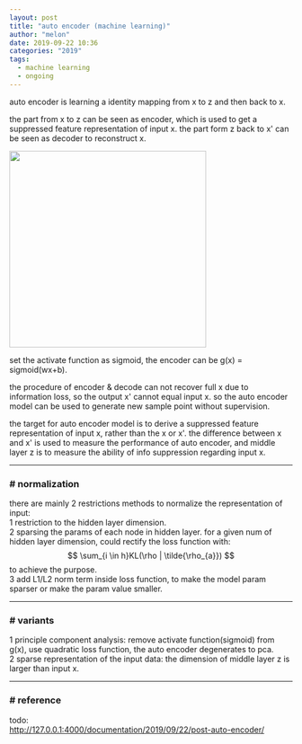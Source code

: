 ```yaml
---
layout: post
title: "auto encoder (machine learning)"
author: "melon"
date: 2019-09-22 10:36
categories: "2019"
tags:
  - machine learning
  - ongoing
---
```


auto encoder is learning a identity mapping from x to z and then back to x.

the part from x to z can be seen as encoder, which is used to get a suppressed feature
representation of input x.
the part form z back to x' can be seen as decoder to reconstruct x.

<img src="https://cdn.jsdelivr.net/gh/slothfull/cdn@main/image/ae.pdf" width="350"/>

set the activate function as sigmoid, the encoder can be g(x) = sigmoid(wx+b).

the procedure of encoder & decode can not recover full x due to information loss, so the
output x' cannot equal input x. so the auto encoder model can be used to generate new
sample point without supervision.

the target for auto encoder model is to derive a suppressed feature representation of
input x, rather than the x or x'. the difference between x and x' is used to measure
the performance of auto encoder, and middle layer z is to measure the ability of info
suppression regarding input x.

<hr>

### # normalization
there are mainly 2 restrictions methods to normalize the representation of input:  
1 restriction to the hidden layer dimension.  
2 sparsing the params of each node in hidden layer. for a given num of hidden layer dimension,
could rectify the loss function with: $$ \sum_{i \in h}KL(\rho | \tilde{\rho_{a}}) $$ to achieve the purpose.  
3 add L1/L2 norm term inside loss function, to make the model param sparser or
make the param value smaller.

<hr>

### # variants
1 principle component analysis: remove activate function(sigmoid) from g(x), use quadratic loss function, the auto encoder
degenerates to pca.  
2 sparse representation of the input data: the dimension of middle layer z is larger than input x.

<hr>

### # reference
todo:  
http://127.0.0.1:4000/documentation/2019/09/22/post-auto-encoder/

